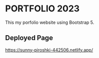 # PORTFOLIO 2023
This my porfolio website using Bootstrap 5.
## Deployed Page
https://sunny-piroshki-442506.netlify.app/